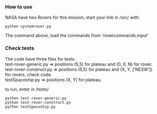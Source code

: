 ### How to use
NASA have two Rovers for this mission, start your link in /src/ with:
```
python systemrover.py
```
The command above, load the commands from 'rovercommands.input'


### Check tests
The code have three files for tests:  
test-rover-generic.py => positions (5,5) for plateau and (0, 0, N) for rover.  
test-rover-construct.py => positions (5,5) for plateau and (X, Y, ['NESW']) for rovers, check code.  
testSpaceship.py => positions (X, Y) for plateau.  

to run, enter in /tests/
```
python test-rover-generic.py
python test-rover-construct.py
python testSpaceship.py
```
